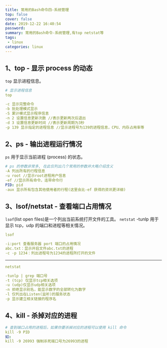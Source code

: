 ```yaml
---
title: 常用的Bash命令四-系统管理
top: false
cover: false
date: 2019-12-22 16:40:54
password:
summary: 常用的Bash命令-系统管理,有top netstat等
tags: 
 - linux
categories: linux
---
```


## 1、top - 显示 process 的动态
`top` 显示进程信息。
```yaml
# 显示进程信息
top

-c 显示完整命令
-b 批处理模式显示
-S 累计模式显示程序信息
-n 2 设置信息更新次数 //表示更新两次后退出
-d 3 设置信息更新时间 //表示更新周期为3秒
-p 139 显示指定的进程信息 //显示进程号为139的进程信息，CPU、内存占用率等
```

## 2、ps - 输出进程运行情况
`ps` 用于显示当前进程 (process) 的状态。
```yaml
# ps 的参数非常多, 在此仅列出几个常用的参数并大略介绍含义
-A 列出所有的行程信息
-u root //显示root进程用户信息
-ef //显示所有命令，连带命令行
PID: pid
-aux 显示所有包含其他使用者的行程(这里会比-ef 获得的资讯更详细)
```

## 3、lsof/netstat - 查看端口占用情况
`lsof`(list open files)是一个列出当前系统打开文件的工具。
`netstat` -tunlp 用于显示 tcp，udp 的端口和进程等相关情况。
```yaml
lsof

-i:port 查看服务器 port 端口的占用情况
abc.txt：显示开启文件abc.txt的进程
-c -p 1234：列出进程号为1234的进程所打开的文件
```
---

```yaml
netstat

-tunlp | grep 端口号
-t (tcp) 仅显示tcp相关选项
-u (udp)仅显示udp相关选项
-n 拒绝显示别名，能显示数字的全部转化为数字
-l 仅列出在Listen(监听)的服务状态
-p 显示建立相关链接的程序名
```

## 4、kill - 杀掉对应的进程
```yaml
# 查到端口占用的进程后，如果你要杀掉对应的进程可以使用 kill 命令
kill -9 PID
如:
kill -9 26993 强制杀死端口号为26993的进程
```